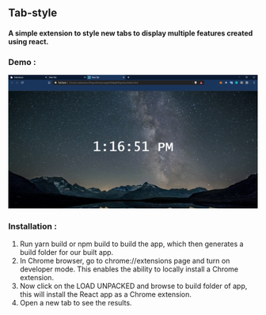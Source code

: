 ## Tab-style

#### A simple extension to style new tabs to display multiple features created using react.

### Demo :

![1](/Demo/img1.png)

### Installation :

1. Run yarn build or npm build to build the app, which then generates a build folder for our built app.
2. In Chrome browser, go to chrome://extensions page and turn on developer mode. This enables the ability to locally install a Chrome extension.
3. Now click on the LOAD UNPACKED and browse to build folder of app, this will install the React app as a Chrome extension.
4. Open a new tab to see the results.
